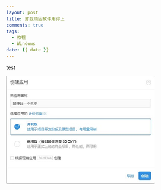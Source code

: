 ```yaml
---
layout: post
title: 卸载顽固软件用得上
comments: true
tags:
  - 教程
  - Windows
date: {{ date }}
---
```

test
<!--more-->
![](/assets/images/200113_1.jpg)